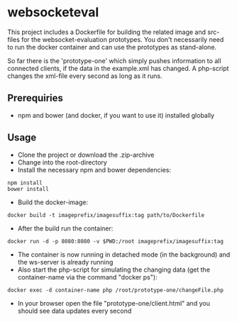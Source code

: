 # websocketeval

This project includes a Dockerfile for building the related image and src-files for the websocket-evaluation prototypes. You don't necessarily need to run the docker container and can use the prototypes as stand-alone.

So far there is the 'prototype-one' which simply pushes information to all connected clients, if the data in the example.xml has changed. A php-script changes the xml-file every second as long as it runs.

## Prerequiries

* npm and bower (and docker, if you want to use it)  installed globally

## Usage

* Clone the project or download the .zip-archive
* Change into the root-directory
* Install the necessary npm and bower dependencies:

```
npm install
bower install
```

* Build the docker-image:

```
docker build -t imageprefix/imagesuffix:tag path/to/Dockerfile
```

* After the build run the container:

```
docker run -d -p 8080:8080 -v $PWD:/root imageprefix/imagesuffix:tag
```

* The container is now running in detached mode (in the background) and the ws-server is already running
* Also start the php-script for simulating the changing data (get the container-name via the command "docker ps"):

```
docker exec -d container-name php /root/prototype-one/changeFile.php
```

* In your browser open the file "prototype-one/client.html" and you should see data updates every second
